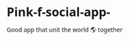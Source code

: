 # Pink-f-social-app-
Good app that unit the world 🌎 together 
<!DOCTYPE html>
<html lang="en">
<head>
    <meta charset="UTF-8">
    <meta name="viewport" content="width=device-width, initial-scale=1.0">
    <title>Pink F Social App</title>
    <style>
        * {
            margin: 0;
            padding: 0;
            box-sizing: border-box;
            font-family: 'Segoe UI', Arial, sans-serif;
        }
        
        body {
            background-color: #f0f2f5;
            color: #1c1e21;
            line-height: 1.6;
            padding: 60px 0;
            max-width: 100%;
            overflow-x: hidden;
        }
        
        .container {
            max-width: 500px;
            margin: 0 auto;
            padding: 15px;
        }
        
        /* Header */
        .header {
            background-color: #ffffff;
            padding: 15px;
            box-shadow: 0 2px 4px rgba(0, 0, 0, 0.1);
            position: fixed;
            top: 0;
            width: 100%;
            display: flex;
            justify-content: space-between;
            align-items: center;
            z-index: 100;
        }
        
        .logo {
            width: 40px;
            height: 40px;
            background-color: #ff4081;
            border-radius: 50%;
            display: flex;
            justify-content: center;
            align-items: center;
            color: white;
            font-size: 20px;
            font-weight: bold;
        }
        
        .app-name {
            color: #ff4081;
            font-size: 20px;
            font-weight: bold;
        }
        
        .header-icons {
            display: flex;
            gap: 15px;
        }
        
        /* Instructions */
        .instructions {
            background: white;
            padding: 20px;
            border-radius: 10px;
            margin-bottom: 20px;
            box-shadow: 0 1px 3px rgba(0,0,0,0.1);
        }
        
        .instructions h3 {
            color: #ff4081;
            margin-bottom: 15px;
            text-align: center;
        }
        
        .steps {
            padding-left: 20px;
            margin-bottom: 15px;
        }
        
        .steps li {
            margin-bottom: 10px;
        }
        
        .note {
            background: #f0f2f5;
            padding: 12px;
            border-radius: 8px;
            font-size: 14px;
            margin-top: 15px;
        }
        
        .button {
            display: block;
            background: #ff4081;
            color: white;
            text-align: center;
            padding: 12px;
            border-radius: 8px;
            text-decoration: none;
            font-weight: bold;
            margin-top: 15px;
        }
        
        /* Create Post */
        .create-post {
            background-color: #ffffff;
            border-radius: 10px;
            padding: 15px;
            margin-bottom: 15px;
            box-shadow: 0 1px 3px rgba(0,0,0,0.1);
        }
        
        .post-input {
            display: flex;
            align-items: center;
            gap: 10px;
            padding-bottom: 15px;
            border-bottom: 1px solid #e4e6eb;
        }
        
        .user-image {
            width: 40px;
            height: 40px;
            border-radius: 50%;
            background: linear-gradient(45deg, #ff9a9e, #fad0c4);
            display: flex;
            align-items: center;
            justify-content: center;
            color: white;
            font-weight: bold;
        }
        
        .post-input input {
            flex: 1;
            padding: 12px 15px;
            border-radius: 20px;
            border: none;
            background-color: #f0f2f5;
            font-size: 16px;
        }
        
        .post-actions {
            display: flex;
            justify-content: space-around;
            margin-top: 15px;
        }
        
        .post-action {
            display: flex;
            align-items: center;
            gap: 5px;
            padding: 8px;
            color: #65676b;
        }
        
        /* News Feed */
        .news-feed {
            background-color: #ffffff;
            border-radius: 10px;
            padding: 15px;
            margin-bottom: 15px;
            box-shadow: 0 1px 3px rgba(0,0,0,0.1);
        }
        
        .post-header {
            display: flex;
            align-items: center;
            gap: 10px;
            margin-bottom: 15px;
        }
        
        .post-info h3 {
            font-size: 16px;
        }
        
        .post-info span {
            font-size: 12px;
            color: #65676b;
        }
        
        .post-content {
            margin-bottom: 15px;
        }
        
        .post-content p {
            margin-bottom: 10px;
        }
        
        .post-image {
            width: 100%;
            height: 200px;
            background: linear-gradient(45deg, #ff9a9e, #fad0c4);
            border-radius: 10px;
            display: flex;
            align-items: center;
            justify-content: center;
            color: white;
            font-weight: bold;
            margin-top: 10px;
        }
        
        .post-stats {
            display: flex;
            justify-content: space-between;
            padding: 10px 0;
            border-bottom: 1px solid #e4e6eb;
            margin-bottom: 10px;
            font-size: 14px;
            color: #65676b;
        }
        
        .post-buttons {
            display: flex;
            justify-content: space-around;
        }
        
        .post-button {
            display: flex;
            align-items: center;
            gap: 5px;
            padding: 8px;
            color: #65676b;
        }
        
        /* Bottom Navigation */
        .bottom-nav {
            position: fixed;
            bottom: 0;
            width: 100%;
            background: #fff;
            display: flex;
            justify-content: space-around;
            padding: 12px;
            border-top: 1px solid #ddd;
        }
        
        .nav-item {
            display: flex;
            flex-direction: column;
            align-items: center;
            color: #65676b;
            font-size: 12px;
        }
        
        .nav-item.active {
            color: #ff4081;
        }
    </style>
</head>
<body>
    <!-- Header -->
    <div class="header">
        <div class="logo">f</div>
        <div class="app-name">PinkF Social</div>
        <div class="header-icons">
            <span>🔍</span>
            <span>💬</span>
        </div>
    </div>

    <div class="container">
        <div class="instructions">
            <h3>How to Save This App</h3>
            <ol class="steps">
                <li>Tap & hold on the code to select all</li>
                <li>Copy the entire code</li>
                <li>Open a notes app and paste</li>
                <li>Save the note as "pinkf.html"</li>
                <li>Use an HTML viewer app to open it</li>
            </ol>
            <div class="note">
                <strong>Quick Method:</strong> Copy the code and paste into an online HTML editor like https://html-online.com
            </div>
            <a href="https://play.google.com/store/search?q=html%20viewer&c=apps" class="button">Get HTML Viewer App</a>
        </div>
        
        <!-- Create Post -->
        <div class="create-post">
            <div class="post-input">
                <div class="user-image">J</div>
                <input type="text" placeholder="What's on your mind?">
            </div>
            <div class="post-actions">
                <div class="post-action">
                    <span style="color: #f3425f;">📹</span>
                    <span>Live Video</span>
                </div>
                <div class="post-action">
                    <span style="color: #45bd62;">🖼️</span>
                    <span>Photo/Video</span>
                </div>
                <div class="post-action">
                    <span style="color: #f7b928;">😊</span>
                    <span>Feeling/Activity</span>
                </div>
            </div>
        </div>

        <!-- News Feed -->
        <div class="news-feed">
            <div class="post-header">
                <div class="user-image">S</div>
                <div class="post-info">
                    <h3>Sarah Johnson</h3>
                    <span>Yesterday at 3:45 PM · 🌎</span>
                </div>
            </div>
            <div class="post-content">
                <p>Just finished my morning hike! The view was absolutely breathtaking today. 🏞️</p>
                <div class="post-image">Mountain View</div>
            </div>
            <div class="post-stats">
                <div class="likes">👍 245</div>
                <div class="comments-shares">48 comments · 12 shares</div>
            </div>
            <div class="post-buttons">
                <div class="post-button">👍 Like</div>
                <div class="post-button">💬 Comment</div>
                <div class="post-button">↗️ Share</div>
            </div>
        </div>

        <!-- Post 2 -->
        <div class="news-feed">
            <div class="post-header">
                <div class="user-image">M</div>
                <div class="post-info">
                    <h3>Michael Thompson</h3>
                    <span>Today at 10:15 AM · 🌎</span>
                </div>
            </div>
            <div class="post-content">
                <p>Check out this amazing recipe I tried last night! Perfect for dinner parties.</p>
                <div class="post-image">Food Photo</div>
            </div>
            <div class="post-stats">
                <div class="likes">👍 189</div>
                <div class="comments-shares">32 comments · 5 shares</div>
            </div>
            <div class="post-buttons">
                <div class="post-button">👍 Like</div>
                <div class="post-button">💬 Comment</div>
                <div class="post-button">↗️ Share</div>
            </div>
        </div>
    </div>

    <!-- Bottom Navigation -->
    <div class="bottom-nav">
        <div class="nav-item active">
            <span>🏠</span>
            <span>Home</span>
        </div>
        <div class="nav-item">
            <span>👥</span>
            <span>Friends</span>
        </div>
        <div class="nav-item">
            <span>📺</span>
            <span>Watch</span>
        </div>
        <div class="nav-item">
            <span>🔔</span>
            <span>Notifications</span>
        </div>
        <div class="nav-item">
            <span>☰</span>
            <span>Menu</span>
        </div>
    </div>

    <script>
        // Simple interaction for demonstration
        document.addEventListener('DOMContentLoaded', function() {
            // Like button functionality
            const likeButtons = document.querySelectorAll('.post-button');
            likeButtons.forEach(button => {
                button.addEventListener('click', function() {
                    if (this.innerHTML.includes('Like')) {
                        this.innerHTML = '👍 Liked';
                        this.style.color = '#ff4081';
                    } else if (this.innerHTML.includes('Liked')) {
                        this.innerHTML = '👍 Like';
                        this.style.color = '#65676b';
                    }
                });
            });
            
            // Bottom nav interaction
            const navItems = document.querySelectorAll('.nav-item');
            navItems.forEach(item => {
                item.addEventListener('click', function() {
                    navItems.forEach(i => i.classList.remove('active'));
                    this.classList.add('active');
                });
            });
            
            // Post input focus
            const postInput = document.querySelector('.post-input input');
            postInput.addEventListener('focus', function() {
                alert("In a real app, this would open a full post creation screen!");
            });
        });
    </script>
</body>
</html>
